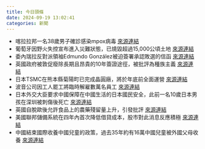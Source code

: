 ```yaml
---
title: 今日頭條
date: 2024-09-19 13:02:41
categories: 新聞            
---
```

- 喀拉拉邦一名38歲男子確診感染mpox病毒 [來源連結](https://www.thehindu.com/news/morning-digest-september-19-2024/article68657225.ece)
- 葡萄牙因野火失控宣布進入災難狀態，已燒毀超過15,000公頃土地 [來源連結](https://www.npr.org/2024/09/19/g-s1-23693/portugal-wildfires-rage-out-of-control)
- 委內瑞拉反對派領袖Edmundo González被迫簽署承認敗選的信函 [來源連結](https://www.npr.org/2024/09/19/g-s1-23697/venezuelas-opposition-leader-forced-to-sign-letter-that-admits-defeat)
- 英國政府被敦促廢除長期且昂貴的10年簽證途徑，被批評為種族主義 [來源連結](https://www.theguardian.com/uk-news/2024/sep/19/home-office-urged-to-scrap-long-expensive-10-year-visa-route-racist)
- 日本TSMC在熊本縣菊陽町已完成晶圓廠，將於年底前全面運營 [來源連結](https://www.japantimes.co.jp/business/2024/09/19/companies/taiwan-boost-japan-investments/)
- 波音公司因工人罷工將臨時解雇數萬名員工 [來源連結](https://www.japantimes.co.jp/business/2024/09/19/companies/boeing-furloughs-thousands-strike/)
- 日本外交大臣要求中國保障在中國生活的日本國民安全，此前一名10歲日本男孩在深圳被刺傷後死亡 [來源連結](https://www.theguardian.com/world/2024/sep/19/japanese-boy-stabbed-china)
- 英國自脫歐後允許食品上的農藥殘留量上升，引發批評 [來源連結](https://www.theguardian.com/environment/2024/sep/19/revealed-far-higher-pesticide-residues-allowed-on-food-since-brexit)
- 美國聯邦儲備系統在四年內首次降低借貸成本，股市對此消息反應積極 [來源連結](https://asiatimes.com/2024/09/what-feds-robust-rate-cut-means-for-us-presidential-election/)
- 中國結束國際收養中國兒童的政策，過去35年約有16萬中國兒童被外國父母收養 [來源連結](https://www.theguardian.com/world/2024/sep/19/china-ends-adoptions-international-foreign-intercountry)



